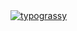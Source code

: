 <a href="https://github.com/kawarimidoll/typograssy">
    <img alt="typograssy" src="https://typograssy.deno.dev/api?text=Hello%20Friend...&l1=82d9d0&l2=027353&l3=038c4c&l4=01402e&bg=none&frame=none&speed=100&comment=">
</a>
